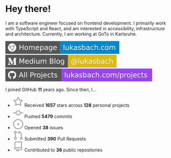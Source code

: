 # Hey there!

I am a software engineer focused on frontend development. I primarily work with TypeScript and React, and am interested in accessibility, infrastructure and architecture. Currently, I am working at GoTo in Karlsruhe.

[![Homepage](./icons/homepage.svg)](https://lukasbach.com)
[![Medium Blog](./icons/medium.svg)](https://medium.com/@lukasbach)
[![My Projects](./icons/projects.svg)](https://lukasbach.com/projects)

I joined GitHub **11** years ago. Since then, I...

- ![](./icons/star.svg) Received **1657** stars across **128** personal projects
- ![](./icons/commit.svg) Pushed **5479** commits
- ![](./icons/issues.svg) Opened **38** issues
- ![](./icons/pr.svg) Submitted **390** Pull Requests
- ![](./icons/repo.svg) Contributed to **36** public repositories
